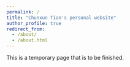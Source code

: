 ```yaml
---
permalink: /
title: "Chunxun Tian's personal website"
author_profile: true
redirect_from: 
  - /about/
  - /about.html
---
```


This is a temporary page that is to be finished. 
